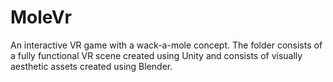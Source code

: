 # MoleVr
An interactive VR game with a wack-a-mole concept. The folder consists of a fully functional VR scene created using Unity and consists of visually aesthetic assets created using Blender. 
